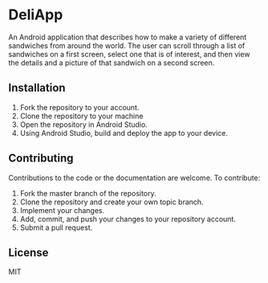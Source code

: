 # DeliApp

An Android application that describes how to make a variety of different sandwiches from around the world. The user can scroll through a list of sandwiches on a first screen, select one that is of interest, and then view the details and a picture of that sandwich on a second screen.

## Installation
 1. Fork the repository to your account.
 2. Clone the repository to your machine
 3. Open the repository in Android Studio.
 4. Using Android Studio, build and deploy the app to your device.

## Contributing

Contributions to the code or the documentation are welcome. To contribute:
1. Fork the master branch of the repository.
2. Clone the repository and create your own topic branch.
3. Implement your changes.
4. Add, commit, and push your changes to your repository account.
5. Submit a pull request.

## License
MIT
